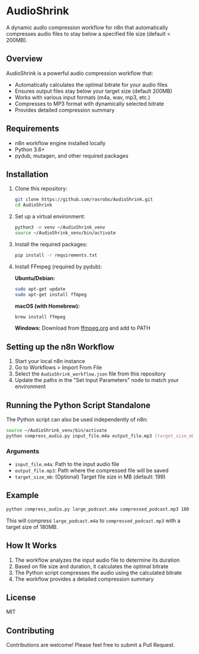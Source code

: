 # AudioShrink

A dynamic audio compression workflow for n8n that automatically compresses audio files to stay below a specified file size (default < 200MB).

## Overview

AudioShrink is a powerful audio compression workflow that:

- Automatically calculates the optimal bitrate for your audio files
- Ensures output files stay below your target size (default 200MB)
- Works with various input formats (m4a, wav, mp3, etc.)
- Compresses to MP3 format with dynamically selected bitrate
- Provides detailed compression summary

## Requirements

- n8n workflow engine installed locally
- Python 3.6+
- pydub, mutagen, and other required packages

## Installation

1. Clone this repository:
   ```bash
   git clone https://github.com/rasrobo/AudioShrink.git
   cd AudioShrink
   ```

2. Set up a virtual environment:
   ```bash
   python3 -m venv ~/AudioShrink_venv
   source ~/AudioShrink_venv/bin/activate
   ```

3. Install the required packages:
   ```bash
   pip install -r requirements.txt
   ```

4. Install FFmpeg (required by pydub):
   
   **Ubuntu/Debian:**
   ```bash
   sudo apt-get update
   sudo apt-get install ffmpeg
   ```
   
   **macOS (with Homebrew):**
   ```bash
   brew install ffmpeg
   ```
   
   **Windows:**
   Download from [ffmpeg.org](https://ffmpeg.org/download.html) and add to PATH

## Setting up the n8n Workflow

1. Start your local n8n instance
2. Go to Workflows > Import From File
3. Select the `AudioShrink_workflow.json` file from this repository
4. Update the paths in the "Set Input Parameters" node to match your environment

## Running the Python Script Standalone

The Python script can also be used independently of n8n:

```bash
source ~/AudioShrink_venv/bin/activate
python compress_audio.py input_file.m4a output_file.mp3 [target_size_mb]
```

### Arguments

- `input_file.m4a`: Path to the input audio file
- `output_file.mp3`: Path where the compressed file will be saved
- `target_size_mb`: (Optional) Target file size in MB (default: 199)

## Example

```bash
python compress_audio.py large_podcast.m4a compressed_podcast.mp3 180
```

This will compress `large_podcast.m4a` to `compressed_podcast.mp3` with a target size of 180MB.

## How It Works

1. The workflow analyzes the input audio file to determine its duration
2. Based on file size and duration, it calculates the optimal bitrate
3. The Python script compresses the audio using the calculated bitrate
4. The workflow provides a detailed compression summary

## License

MIT

## Contributing

Contributions are welcome! Please feel free to submit a Pull Request.
